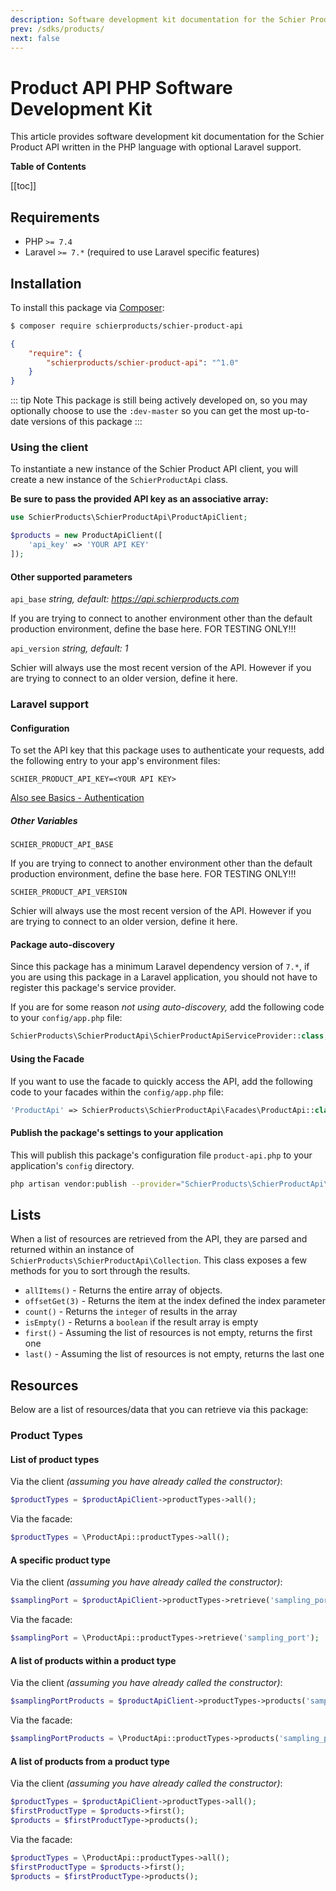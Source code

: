 ```yaml
---
description: Software development kit documentation for the Schier Product API written in the PHP language with optional Laravel support.
prev: /sdks/products/
next: false
---
```


# Product API PHP Software Development Kit

This article provides software development kit documentation for the Schier Product API written in the PHP language with optional Laravel support.

**Table of Contents** 

[[toc]]

## Requirements

* PHP `>= 7.4`
* Laravel `>= 7.*` (required to use Laravel specific features)

## Installation

To install this package via [Composer](https://getcomposer.org):

```bash
$ composer require schierproducts/schier-product-api
```

```json
{
    "require": {
        "schierproducts/schier-product-api": "^1.0"
    }
}
```

::: tip Note
This package is still being actively developed on, so you may optionally choose to use the `:dev-master` so you can get the most up-to-date versions of this package
:::

### Using the client

To instantiate a new instance of the Schier Product API client, you will create a new instance of the `SchierProductApi` class. 

**Be sure to pass the provided API key as an associative array:**

```php
use SchierProducts\SchierProductApi\ProductApiClient;

$products = new ProductApiClient([
    'api_key' => 'YOUR API KEY'
]);
```

#### Other supported parameters

`api_base` *string, default: https://api.schierproducts.com*

If you are trying to connect to another environment other than the default production environment, define the base here. FOR TESTING ONLY!!!

`api_version` *string, default: 1*

Schier will always use the most recent version of the API. However if you are trying to connect to an older version, define it here.

### Laravel support

#### Configuration

To set the API key that this package uses to authenticate your requests, add the following entry to your app's environment files:

```dotenv
SCHIER_PRODUCT_API_KEY=<YOUR API KEY>
```

[Also see Basics - Authentication](/basics/#authentication)

##### Other Variables

```dotenv
SCHIER_PRODUCT_API_BASE
```

If you are trying to connect to another environment other than the default production environment, define the base here. FOR TESTING ONLY!!!

```dotenv
SCHIER_PRODUCT_API_VERSION
```

Schier will always use the most recent version of the API. However if you are trying to connect to an older version, define it here.

#### Package auto-discovery

Since this package has a minimum Laravel dependency version of `7.*`, if you are using this package in a Laravel application, you should not have to register this package's service provider.

If you are for some reason *not using auto-discovery,* add the following code to your `config/app.php` file:

```php
SchierProducts\SchierProductApi\SchierProductApiServiceProvider::class,
```

#### Using the Facade

If you want to use the facade to quickly access the API, add the following code to your facades within the `config/app.php` file:

```php
'ProductApi' => SchierProducts\SchierProductApi\Facades\ProductApi::class,
```

#### Publish the package's settings to your application

This will publish this package's configuration file `product-api.php` to your application's `config` directory.

```bash
php artisan vendor:publish --provider="SchierProducts\SchierProductApi\SchierProductApiServiceProvider"
```

## Lists

When a list of resources are retrieved from the API, they are parsed and returned within an instance of `SchierProducts\SchierProductApi\Collection`. This class exposes a few methods for you to sort through the results.

* `allItems()` - Returns the entire array of objects.
* `offsetGet(3)` - Returns the item at the index defined the index parameter
* `count()` - Returns the `integer` of results in the array
* `isEmpty()` - Returns a `boolean` if the result array is empty
* `first()` - Assuming the list of resources is not empty, returns the first one
* `last()` - Assuming the list of resources is not empty, returns the last one

## Resources

Below are a list of resources/data that you can retrieve via this package:

### Product Types

#### List of product types

Via the client *(assuming you have already called the constructor)*:

```php
$productTypes = $productApiClient->productTypes->all();
```

Via the facade:

```php
$productTypes = \ProductApi::productTypes->all();
```

#### A specific product type

Via the client *(assuming you have already called the constructor)*:

```php
$samplingPort = $productApiClient->productTypes->retrieve('sampling_port');
```

Via the facade:

```php
$samplingPort = \ProductApi::productTypes->retrieve('sampling_port');
```

#### A list of products within a product type

Via the client *(assuming you have already called the constructor)*:

```php
$samplingPortProducts = $productApiClient->productTypes->products('sampling_port');
```

Via the facade:

```php
$samplingPortProducts = \ProductApi::productTypes->products('sampling_port');
```

#### A list of products from a product type

Via the client *(assuming you have already called the constructor)*:

```php
$productTypes = $productApiClient->productTypes->all();
$firstProductType = $products->first();
$products = $firstProductType->products();
```

Via the facade:

```php
$productTypes = \ProductApi::productTypes->all();
$firstProductType = $products->first();
$products = $firstProductType->products();
```